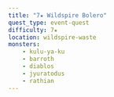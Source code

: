 ```yaml
---
title: "7★ Wildspire Bolero"
quest_type: event-quest
difficulty: 7★
location: wildspire-waste
monsters:
    - kulu-ya-ku
    - barroth
    - diablos
    - jyuratodus
    - rathian
---
```

